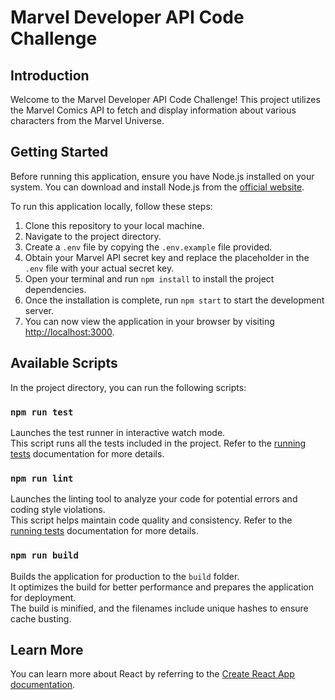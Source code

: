 # Marvel Developer API Code Challenge

## Introduction

Welcome to the Marvel Developer API Code Challenge! This project utilizes the Marvel Comics API to fetch and display information about various characters from the Marvel Universe.

## Getting Started

Before running this application, ensure you have Node.js installed on your system. You can download and install Node.js from the [official website](https://nodejs.org/).

To run this application locally, follow these steps:

1. Clone this repository to your local machine.   
2. Navigate to the project directory.
3. Create a `.env` file by copying the `.env.example` file provided.
4. Obtain your Marvel API secret key and replace the placeholder in the `.env` file with your actual secret key.
5. Open your terminal and run `npm install` to install the project dependencies.
6. Once the installation is complete, run `npm start` to start the development server.
7. You can now view the application in your browser by visiting [http://localhost:3000](http://localhost:3000).

## Available Scripts

In the project directory, you can run the following scripts:

### `npm run test`

Launches the test runner in interactive watch mode.  
This script runs all the tests included in the project. Refer to the [running tests](https://facebook.github.io/create-react-app/docs/running-tests) documentation for more details.

### `npm run lint`

Launches the linting tool to analyze your code for potential errors and coding style violations.  
This script helps maintain code quality and consistency. Refer to the [running tests](https://facebook.github.io/create-react-app/docs/running-tests) documentation for more details.

### `npm run build`

Builds the application for production to the `build` folder.  
It optimizes the build for better performance and prepares the application for deployment.  
The build is minified, and the filenames include unique hashes to ensure cache busting.

## Learn More

You can learn more about React by referring to the [Create React App documentation](https://reactjs.org/docs/create-a-new-react-app.html).
